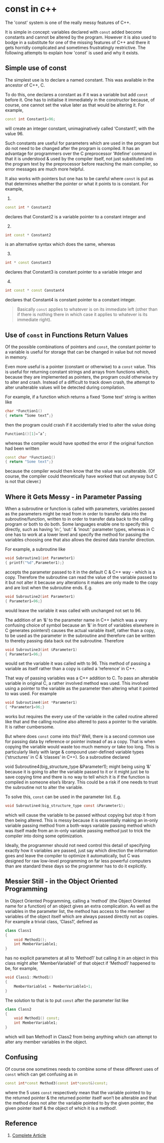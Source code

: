 # const in c++

The 'const' system is one of the really messy features of C++.

It is simple in concept: variables declared with `const` added become constants and cannot be altered by the program. However it is also used to bodge in a substitute for one of the missing features of C++ and there it gets horridly complicated and sometimes frustratingly restrictive. The following attempts to explain how 'const' is used and why it exists.

## Simple use of const

The simplest use is to declare a named constant. This was available in the ancestor of C++, C.

To do this, one declares a constant as if it was a variable but add `const` before it. One has to initialise it immediately in the constructor because, of course, one cannot set the value later as that would be altering it. For example,

```c++
const int Constant1=96;
```
will create an integer constant, unimaginatively called ‘Constant1’, with the value 96.

Such constants are useful for parameters which are used in the program but do not need to be changed after the program is compiled. It has an advantage for programmers over the C preprocessor ‘#define’ command in that it is understood & used by the compiler itself, not just substituted into the program text by the preprocessor before reaching the main compiler, so error messages are much more helpful.

It also works with pointers but one has to be careful where `const` is put as that determines whether the pointer or what it points to is constant. For example,

1. 
```c++ 
const int * Constant2 
```
declares that Constant2 is a variable pointer to a constant integer and

2. 
```c++
int const * Constant2
```
is an alternative syntax which does the same, whereas

3. 
```c++
int * const Constant3
```
declares that Constant3 is constant pointer to a variable integer and

4. 
```c++
int const * const Constant4
```
declares that Constant4 is constant pointer to a constant integer. 

> Basically `const` applies to whatever is on its immediate left (other than if there is nothing there in which case it applies to whatever is its immediate right).

## Use of `const` in Functions Return Values

Of the possible combinations  of pointers and `const`, the constant pointer to a variable is useful for storage that can be changed in value but not moved in memory.

Even more useful is a pointer (constant or otherwise) to a `const` value. This is useful for returning constant strings and arrays from functions which, because they are implemented as pointers, the program could otherwise try to alter and crash. Instead of a difficult to track down crash, the attempt to alter unalterable values will be detected during compilation.

For example, if a function which returns a fixed ‘Some text’ string is written like
```c++
char *Function1()
{ return “Some text”;}
```
then the program could crash if it accidentally tried to alter the value doing
```c++
Function1()[1]=’a’;
```
whereas the compiler would have spotted the error if the original function had been written
```c++
const char *Function1()
{ return "Some text";}
```
because the compiler would then know that the value was unalterable. (Of course, the compiler could theoretically have worked that out anyway but C is not that clever.)

## Where it Gets Messy - in Parameter Passing

When a subroutine or function is called with parameters, variables passed as the parameters might be read from in order to transfer data into the subroutine/function, written to in order to transfer data back to the calling program or both to do both. Some languages enable one to specify this directly, such as having ‘in:’, ‘out:’ & ‘inout:’ parameter types, whereas in C one has to work at a lower level and specify the method for passing the variables choosing one that also allows the desired data transfer direction.

For example, a subroutine like
```c
void Subroutine1(int Parameter1)
{ printf("%d",Parameter1);}
```
accepts the parameter passed to it in the default C & C++ way - which is a copy. Therefore the subroutine can read the value of the variable passed to it but not alter it because any alterations it makes are only made to the copy and are lost when the subroutine ends. E.g.
```c
void Subroutine2(int Parameter1)
{ Parameter1=96;}
```
would leave the variable it was called with unchanged not set to 96.

The addition of an ‘&’ to the parameter name in C++ (which was a very confusing choice of symbol because an ‘&’ in front of variables elsewhere in C generates pointers!) causes the actual variable itself, rather than a copy, to be used as the parameter in the subroutine and therefore can be written to thereby passing data back out the subroutine. Therefore

```c
void Subroutine3(int &Parameter1) 
{ Parameter1=96;}
```
would set the variable it was called with to 96. This method of passing a variable as itself rather than a copy is called a ‘reference’ in C++.

That way of passing variables was a C++ addition to C. To pass an alterable variable in original C, a rather involved method was used. This involved using a pointer to the variable as the parameter then altering what it pointed to was used. For example

```c
void Subroutine4(int *Parameter1)
{ *Parameter1=96;}
```
works but requires the every use of the variable in the called routine altered like that and the calling routine also altered to pass a pointer to the variable. It is rather cumbersome.

But where does `const` come into this? Well, there is a second common use for passing data by reference or pointer instead of as a copy. That is when copying the variable would waste too much memory or take too long. This is particularly likely with large & compound user-defined variable types (‘structures’ in C & ‘classes’ in C++). So a subroutine declared

void Subroutine4(big_structure_type &Parameter1);
might being using ‘&’ because it is going to alter the variable passed to it or it might just be to save copying time and there is no way to tell which it is if the function is compiled in someone else’s library. This could be a risk if one needs to trust the subroutine not to alter the variable.

To solve this, `const` can be used in the parameter list. E.g.
```c
void Subroutine4(big_structure_type const &Parameter1);
```
which will cause the variable to be passed without copying but stop it from then being altered. This is messy because it is essentially making an in-only variable passing method from a both-ways variable passing method which was itself made from an in-only variable passing method just to trick the compiler into doing some optimization.

Ideally, the programmer should not need control this detail of specifying exactly how it variables are passed, just say which direction the information goes and leave the compiler to optimize it automatically, but C was designed for raw low-level programming on far less powerful computers than are standard these days so the programmer has to do it explicitly.

## Messier Still - in the Object Oriented Programming

In Object Oriented Programming, calling a ‘method’ (the Object Oriented name for a function) of an object gives an extra complication. As well as the variables in the parameter list, the method has access to the member variables of the object itself which are always passed directly not as copies. For example a trivial class, ‘Class1’, defined as

```c++
class Class1
{ 
    void Method1();
    int MemberVariable1;
}
```
has no explicit parameters at all to ‘Method1’ but calling it in an object in this class might alter ‘MemberVariable1’ of that object if ‘Method1’ happened to be, for example,
```c++
void Class1::Method1()
{ 
    MemberVariable1 = MemberVariable1+1;
}
```
The solution to that is to put `const` after the parameter list like
```c++
class Class2
{
    void Method1() const;
    int MemberVariable1;
}
```
which will ban Method1 in Class2 from being anything which can attempt to alter any member variables in the object.

## Confusing

Of course one sometimes needs to combine some of these different uses of `const` which can get confusing as in
```c++
const int*const Method3(const int*const&)const;
```
where the 5 uses `const` respectively mean that the variable pointed to by the returned pointer & the returned pointer itself won’t be alterable and that the method does not alter the variable pointed to by the given pointer, the given pointer itself & the object of which it is a method!.


## Reference
1. [Complete Article](http://duramecho.com/ComputerInformation/WhyHowCppConst.html)